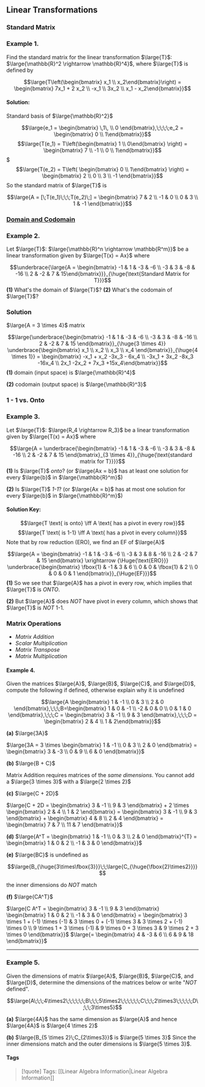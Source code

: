 ## Linear Transformations

### Standard Matrix

### Example 1.

Find the standard matrix for the linear transformation $\large{T}$: $\large{\mathbb{R}^2 \rightarrow \mathbb{R}^4}$, where $\large{T}$ is defined by

$$\large{T\left(\begin{bmatrix} x_1 \\ x_2\end{bmatrix}\right) = \begin{bmatrix} 7x_1 + 2 x_2 \\ -x_1 \\ 3x_2 \\ x_1 - x_2\end{bmatrix}}$$

#### Solution:

Standard basis of $\large{\mathbb{R}^2}$ 

$$\large{e_1 = \begin{bmatrix} \,1\, \\ 0 \end{bmatrix},\;\;\;\;e_2 = \begin{bmatrix} 0 \\ 1\end{bmatrix}}$$
$$\large{T(e_1) = T\left(\begin{bmatrix} 1 \\ 0\end{bmatrix} \right) = \begin{bmatrix} 7 \\ -1 \\ 0 \\ 1\end{bmatrix}}$$
$$$\large{T(e_2) = T\left( \begin{bmatrix} 0 \\ 1\end{bmatrix} \right) = \begin{bmatrix} 2 \\ 0 \\ 3 \\ -1 \end{bmatrix}}$$
So the standard matrix of $\large{T}$ is 

$$\large{A = [\;T(e_1)\;\;\;T(e_2)\;] = \begin{bmatrix} 7 & 2 \\ -1 & 0 \\ 0 & 3 \\ 1 & -1 \end{bmatrix}}$$
### [Domain and Codomain](1.8%20Introduction%20to%20Linear%20Transformation)

### Example 2.

Let $\large{T}$: $\large{\mathbb{R}^n \rightarrow \mathbb{R^m}}$ be a linear transformation given by $\large{T(x) = Ax}$ where 

$$\underbrace{\large{A = \begin{bmatrix} -1 & 1 & -3 & -6 \\ -3 & 3 & -8 & -16 \\ 2 & -2 & 7 & 15\end{bmatrix}}}_{\huge{\text{Standard Matrix for T}}}$$
**(1)** What's the domain of $\large{T}$?
**(2)** What's the codomain of $\large{T}$?

### Solution

$\large{A = 3 \times 4}$ matrix

$$\large{\underbrace{\begin{bmatrix} -1 & 1 & -3 & -6 \\ -3 & 3 & -8 & -16 \\ 2 & -2 & 7 & 15 \end{bmatrix}}_{\huge{3 \times 4}} \underbrace{\begin{bmatrix} x_1 \\ x_2 \\ x_3 \\ x_4 \end{bmatrix}}_{\huge{4 \times 1}} = \begin{bmatrix} -x_1 + x_2 -3x_3 - 6x_4 \\ -3x_1 + 3x_2 -8x_3 -16x_4 \\ 2x_1 -2x_2 + 7x_3 +15x_4\end{bmatrix}}$$
**(1)** domain (input space) is $\large{\mathbb{R}^4}$ 

**(2)** codomain (output space) is $\large{\mathbb{R}^3}$ 

### 1 - 1 vs. Onto

### Example 3.

Let $\large{T}$: $\large{R_4 \rightarrow R_3}$ be a linear transformation given by $\large{T(x) = Ax}$ where 

$$\large{A = \underbrace{\begin{bmatrix} -1 & 1 & -3 & -6 \\ -3 & 3 & -8 & -16 \\ 2 & -2 & 7 & 15 \end{bmatrix}_{3 \times 4}}_{\huge{\text{standard matrix for T}}}}$$
**(1)** Is $\large{T}$ *onto*? (or $\large{Ax = b}$ has at least one solution for every $\large{b}$ in $\large{\mathbb{R}^m}$)

**(2)** Is $\large{T}$ *1-1*? (or $\large{Ax = b}$ has at most one solution for every $\large{b}$ in $\large{\mathbb{R}^m}$)

#### Solution Key:

$$\large{T \text{ is onto} \iff A \text{ has a pivot in every row}}$$
$$\large{T \text{ is 1-1} \iff A \text{ has a pivot in every column}}$$
Note that by row reduction (ERO), we find an EF of $\large{A}$ 

$$\large{A = \begin{bmatrix} -1 & 1 & -3 & -6 \\ -3 & 3 & 8 & -16 \\ 2 & -2 & 7 & 15 \end{bmatrix} \xrightarrow {\Huge{\text{ERO}}} \underbrace{\begin{bmatrix} \fbox{1} & -1 & 3 & 6 \\ 0 & 0 & \fbox{1} & 2 \\ 0 & 0 & 0 & 1 \end{bmatrix}}_{\Huge{EF}}}$$
**(1)** So we see that $\large{A}$ has a pivot in every row, which implies that $\large{T}$ is *ONTO*.

**(2)** But $\large{A}$ does *NOT* have pivot in every column, which shows that $\large{T}$ is *NOT* 1-1.

### Matrix Operations

- *Matrix Addition*
- *Scalar Multiplication*
- *Matrix Transpose*
- *Matrix Multiplication*
#### Example 4.

Given the matrices $\large{A}$, $\large{B}$, $\large{C}$, and $\large{D}$, compute the following if defined, otherwise explain why it is undefined

$$\large{A \begin{bmatrix} 1 & -1 \\ 0 & 3 \\ 2 & 0 \end{bmatrix},\;\;\;B=\begin{bmatrix} 1 & 0 & -1 \\ -2 & 0 & 0 \\ 0 & 1 & 0 \end{bmatrix},\;\;\;C = \begin{bmatrix} 3 & -1 \\ 9 & 3 \end{bmatrix},\;\;\;D = \begin{bmatrix} 2 & 4 \\ 1 & 2\end{bmatrix}}$$

**(a)** $\large{3A}$

$\large{3A = 3 \times \begin{bmatrix} 1 & -1 \\ 0 & 3 \\ 2 & 0 \end{bmatrix} = \begin{bmatrix} 3 & -3 \\ 0 & 9 \\ 6 & 0 \end{bmatrix}}$

**(b)** $\large{B + C}$

Matrix Addition requires matrices of the *same dimensions*. You cannot add a $\large{3 \times 3}$ with a $\large{2 \times 2}$

**(c)** $\large{C + 2D}$


$\large{C + 2D = \begin{bmatrix} 3 & -1 \\ 9 & 3 \end{bmatrix} + 2 \times \begin{bmatrix} 2 & 4 \\ 1 & 2 \end{bmatrix} = \begin{bmatrix} 3 & -1 \\ 9 & 3 \end{bmatrix} + \begin{bmatrix} 4 & 8 \\ 2 & 4 \end{bmatrix} = \begin{bmatrix} 7 & 7 \\ 11 & 7 \end{bmatrix}}$

**(d)** $\large{A^T = \begin{bmatrix} 1 & -1 \\ 0 & 3 \\ 2 & 0 \end{bmatrix}^{T} = \begin{bmatrix} 1 & 0 & 2 \\ -1 & 3 & 0 \end{bmatrix}}$

**(e)** $\large{BC}$ is undefined as

$$\large{B_{\huge{3\times\fbox{3}}}\;\;\large{C_{\huge{\fbox{2}\times2}}}}$$

the inner dimensions do *NOT* match

**(f)** $\large{CA^T}$

$\large{C A^T = \begin{bmatrix} 3 & -1 \\ 9 & 3 \end{bmatrix} \begin{bmatrix} 1 & 0 & 2 \\ -1 & 3 & 0 \end{bmatrix} = \begin{bmatrix} 3 \times 1 + (-1) \times (-1) & 3 \times 0 + (-1) \times 3 & 3 \times 2 + (-1) \times 0 \\ 9 \times 1 + 3 \times (-1) & 9 \times 0 + 3 \times 3 & 9 \times 2 + 3 \times 0 \end{bmatrix}}$
$\large{= \begin{bmatrix} 4 & -3 & 6 \\ 6 & 9 & 18 \end{bmatrix}}$

___

### Example 5. 

Given the dimensions of matrix $\large{A}$, $\large{B}$, $\large{C}$, and $\large{D}$, determine the dimensions of the matrices below or write "*NOT* defined".

$$\large{A\;\;\;4\times2\;\;\;\;\;\;B\;\;\;5\times2\;\;\;\;\;\;C\;\;\;2\times3\;\;\;\;\;D\;\;\;3\times5}$$

**(a)** $\large{4A}$ has the same dimension as $\large{A}$ and hence $\large{4A}$ is $\large{4 \times 2}$

**(b)** $\large{B_{5 \times 2}\;C_{2\times3}}$  is $\large{5 \times 3}$ Since the inner dimensions match and the outer dimensions is $\large{5 \times 3}$.

#### Tags

>[!quote] Tags:
> [[Linear Algebra Information|Linear Algebra Information]]

